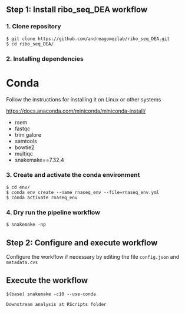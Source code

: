 ## Step 1: Install ribo_seq_DEA workflow

### 1. Clone repository
```shell
$ git clone https://github.com/andreagomezlab/ribo_seq_DEA.git
$ cd ribo_seq_DEA/
```

### 2. Installing dependencies

# Conda
Follow the instructions for installing it on Linux or other systems

https://docs.anaconda.com/miniconda/miniconda-install/

* rsem
* fastqc
* trim galore
* samtools
* bowtie2
* multiqc
* snakemake==7.32.4

### 3. Create and activate the conda environment
```shell
$ cd env/
$ conda env create --name rnaseq_env --file=rnaseq_env.yml 
$ conda activate rnaseq_env
```

### 4. Dry run the pipeline workflow
```shell
$ snakemake -np
```

## Step 2: Configure and execute workflow

Configure the workflow if necessary by editing the file <code>config.json</code> and <code>metadata.cvs</code>

## Execute the workflow

```shell
$(base) snakemake -c10 --use-conda

Downstream analysis at RScripts folder

```